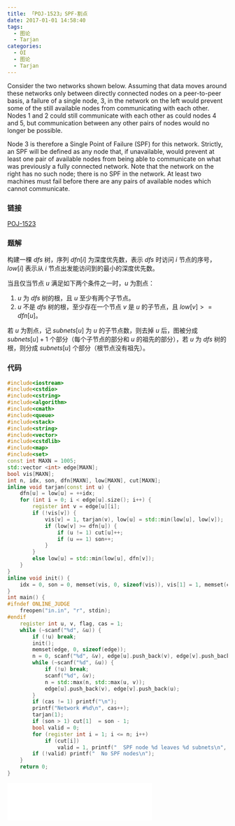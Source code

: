 ```yaml
---
title: 「POJ-1523」SPF-割点
date: 2017-01-01 14:58:40
tags:
  - 图论
  - Tarjan
categories:
  - OI
  - 图论
  - Tarjan
---
```

Consider the two networks shown below. Assuming that data moves around these networks only between directly connected nodes on a peer-to-peer basis, a failure of a single node, $3$, in the network on the left would prevent some of the still available nodes from communicating with each other. Nodes $1$ and $2$ could still communicate with each other as could nodes $4$ and $5$, but communication between any other pairs of nodes would no longer be possible.
<!-- more -->
Node $3$ is therefore a Single Point of Failure (SPF) for this network. Strictly, an SPF will be defined as any node that, if unavailable, would prevent at least one pair of available nodes from being able to communicate on what was previously a fully connected network. Note that the network on the right has no such node; there is no SPF in the network. At least two machines must fail before there are any pairs of available nodes which cannot communicate.
### 链接
[POJ-1523](http://poj.org/problem?id=1523)
### 题解
构建一棵 $dfs$ 树，序列 $dfn[i]$ 为深度优先数，表示 $dfs$ 时访问 $i$ 节点的序号，$low[i]$ 表示从 $i$ 节点出发能访问到的最小的深度优先数。

当且仅当节点 $u$ 满足如下两个条件之一时，$u$ 为割点：

1. $u$ 为 $dfs$ 树的根，且 $u$ 至少有两个子节点。
2. $u$ 不是 $dfs$ 树的根，至少存在一个节点 $v$ 是 $u$ 的子节点，且 $low[v] >= dfn[u]$。

若 $u$ 为割点，记 $subnets[u]$ 为 $u$ 的子节点数，则去掉 $u$ 后，图被分成 $subnets[u] + 1$ 个部分（每个子节点的部分和 $u$ 的祖先的部分），若 $u$ 为 $dfs$ 树的根，则分成 $subnets[u]$ 个部分（根节点没有祖先）。
### 代码
``` cpp
#include<iostream>
#include<cstdio>
#include<cstring>
#include<algorithm>
#include<cmath>
#include<queue>
#include<stack>
#include<string>
#include<vector>
#include<cstdlib>
#include<map>
#include<set>
const int MAXN = 1005;
std::vector <int> edge[MAXN];
bool vis[MAXN];
int n, idx, son, dfn[MAXN], low[MAXN], cut[MAXN];
inline void tarjan(const int u) {
    dfn[u] = low[u] = ++idx;
    for (int i = 0; i < edge[u].size(); i++) {
        register int v = edge[u][i];
        if (!vis[v]) {
            vis[v] = 1, tarjan(v), low[u] = std::min(low[u], low[v]);
            if (low[v] >= dfn[u]) {
                if (u != 1) cut[u]++;
                if (u == 1) son++;
            }
        }
        else low[u] = std::min(low[u], dfn[v]);
    }
}
inline void init() {
    idx = 0, son = 0, memset(vis, 0, sizeof(vis)), vis[1] = 1, memset(cut, 0, sizeof(cut));
}
int main() {
#ifndef ONLINE_JUDGE
    freopen("in.in", "r", stdin);
#endif
    register int u, v, flag, cas = 1;
    while (~scanf("%d", &u)) {
        if (!u) break;
        init();
        memset(edge, 0, sizeof(edge));
        n = 0, scanf("%d", &v), edge[u].push_back(v), edge[v].push_back(u), n = std::max(u, v);
        while (~scanf("%d", &u)) {
            if (!u) break;
            scanf("%d", &v);
            n = std::max(n, std::max(u, v));
            edge[u].push_back(v), edge[v].push_back(u);
        }
        if (cas != 1) printf("\n");
        printf("Network #%d\n", cas++);
        tarjan(1);
        if (son > 1) cut[1]  = son - 1;
        bool valid = 0;
        for (register int i = 1; i <= n; i++)
            if (cut[i])
                valid = 1, printf("  SPF node %d leaves %d subnets\n", i, cut[i] + 1);
        if (!valid) printf("  No SPF nodes\n");
    }
    return 0;
}
```
<iframe frameborder="no" border="0" marginwidth="0" marginheight="0" width=330 height=86 src="//music.163.com/outchain/player?type=2&id=785112&auto=1&height=66"></iframe>

